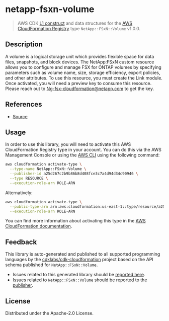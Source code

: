 # netapp-fsxn-volume

> AWS CDK [L1 construct](https://docs.aws.amazon.com/cdk/latest/guide/constructs.html) and data structures for the [AWS CloudFormation Registry](https://docs.aws.amazon.com/AWSCloudFormation/latest/UserGuide/registry.html) type `NetApp::FSxN::Volume` v1.0.0.

## Description

A volume is a logical storage unit which provides flexible space for data files, snapshots, and block devices. The NetApp:FSxN custom resource allows you to configure and manage FSX for ONTAP volumes by specifying parameters such as volume name, size, storage efficiency, export policies, and other attributes. To use this resource, you must create the Link module. Once activated, you will need a preview key to consume this resource. Please reach out to Ng-fsx-cloudformation@netapp.com to get the key.

## References

* [Source](https://github.com/NetApp/NetApp-CloudFormation-FSx-ONTAP-provider)

## Usage

In order to use this library, you will need to activate this AWS CloudFormation Registry type in your account. You can do this via the AWS Management Console or using the [AWS CLI](https://aws.amazon.com/cli/) using the following command:

```sh
aws cloudformation activate-type \
  --type-name NetApp::FSxN::Volume \
  --publisher-id a25d267c2b9b86b8d408fce3c7a4d94d34c90946 \
  --type RESOURCE \
  --execution-role-arn ROLE-ARN
```

Alternatively:

```sh
aws cloudformation activate-type \
  --public-type-arn arn:aws:cloudformation:us-east-1::type/resource/a25d267c2b9b86b8d408fce3c7a4d94d34c90946/NetApp-FSxN-Volume \
  --execution-role-arn ROLE-ARN
```

You can find more information about activating this type in the [AWS CloudFormation documentation](https://docs.aws.amazon.com/AWSCloudFormation/latest/UserGuide/registry-public.html).

## Feedback

This library is auto-generated and published to all supported programming languages by the [cdklabs/cdk-cloudformation](https://github.com/cdklabs/cdk-cloudformation) project based on the API schema published for `NetApp::FSxN::Volume`.

* Issues related to this generated library should be [reported here](https://github.com/cdklabs/cdk-cloudformation/issues/new?title=Issue+with+%40cdk-cloudformation%2Fnetapp-fsxn-volume+v1.0.0).
* Issues related to `NetApp::FSxN::Volume` should be reported to the [publisher](https://github.com/NetApp/NetApp-CloudFormation-FSx-ONTAP-provider).

## License

Distributed under the Apache-2.0 License.
